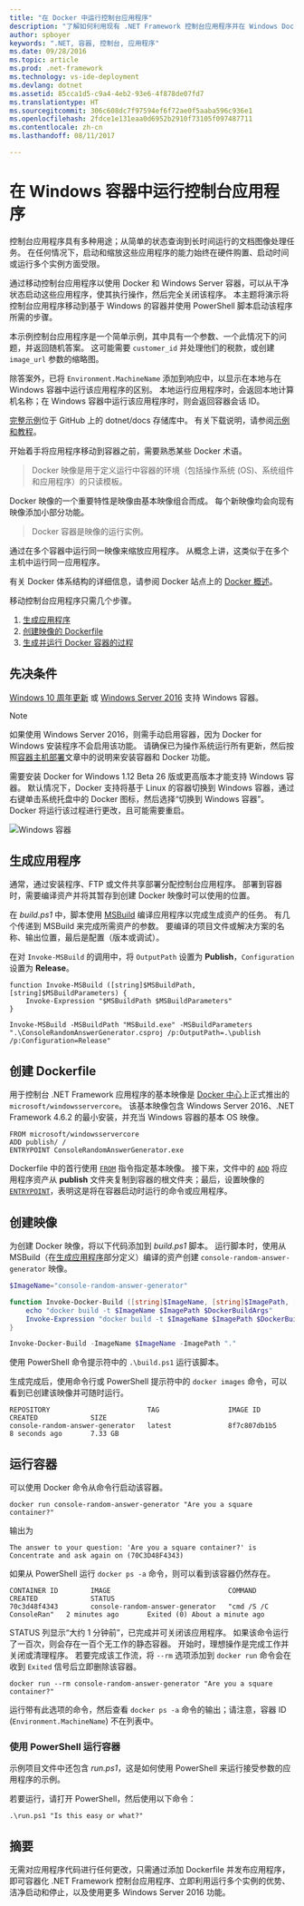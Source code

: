 ```yaml
---
title: "在 Docker 中运行控制台应用程序"
description: "了解如何利用现有 .NET Framework 控制台应用程序并在 Windows Docker 容器中运行该程序。"
author: spboyer
keywords: ".NET, 容器, 控制台, 应用程序"
ms.date: 09/28/2016
ms.topic: article
ms.prod: .net-framework
ms.technology: vs-ide-deployment
ms.devlang: dotnet
ms.assetid: 85cca1d5-c9a4-4eb2-93e6-4f878de07fd7
ms.translationtype: HT
ms.sourcegitcommit: 306c608dc7f97594ef6f72ae0f5aaba596c936e1
ms.openlocfilehash: 2fdce1e131eaa0d6952b2910f73105f097487711
ms.contentlocale: zh-cn
ms.lasthandoff: 08/11/2017

---
```


# <a name="running-console-applications-in-windows-containers"></a>在 Windows 容器中运行控制台应用程序

控制台应用程序具有多种用途；从简单的状态查询到长时间运行的文档图像处理任务。 在任何情况下，启动和缩放这些应用程序的能力始终在硬件购置、启动时间或运行多个实例方面受限。

通过移动控制台应用程序以使用 Docker 和 Windows Server 容器，可以从干净状态启动这些应用程序，使其执行操作，然后完全关闭该程序。 本主题将演示将控制台应用程序移动到基于 Windows 的容器并使用 PowerShell 脚本启动该程序所需的步骤。

本示例控制台应用程序是一个简单示例，其中具有一个参数、一个此情况下的问题，并返回随机答案。 这可能需要 `customer_id` 并处理他们的税款，或创建 `image_url` 参数的缩略图。

除答案外，已将 `Environment.MachineName` 添加到响应中，以显示在本地与在 Windows 容器中运行该应用程序的区别。 本地运行应用程序时，会返回本地计算机名称；在 Windows 容器中运行该应用程序时，则会返回容器会话 ID。

[完整示例](https://github.com/dotnet/docs/tree/master/samples/framework/docker/ConsoleRandomAnswerGenerator)位于 GitHub 上的 dotnet/docs 存储库中。 有关下载说明，请参阅[示例和教程](../../samples-and-tutorials/index.md#viewing-and-downloading-samples)。

开始着手将应用程序移动到容器之前，需要熟悉某些 Docker 术语。

> Docker 映像是用于定义运行中容器的环境（包括操作系统 (OS)、系统组件和应用程序）的只读模板。

Docker 映像的一个重要特性是映像由基本映像组合而成。 每个新映像均会向现有映像添加小部分功能。 

> Docker 容器是映像的运行实例。 

通过在多个容器中运行同一映像来缩放应用程序。
从概念上讲，这类似于在多个主机中运行同一应用程序。

有关 Docker 体系结构的详细信息，请参阅 Docker 站点上的 [Docker 概述](https://docs.docker.com/engine/understanding-docker/)。 

移动控制台应用程序只需几个步骤。

1. [生成应用程序](#building-the-application)
1. [创建映像的 Dockerfile](#creating-the-dockerfile)
1. [生成并运行 Docker 容器的过程](#creating-the-image)

## <a name="prerequisites"></a>先决条件
[Windows 10 周年更新](https://www.microsoft.com/en-us/software-download/windows10/) 或 [Windows Server 2016](https://www.microsoft.com/en-us/cloud-platform/windows-server) 支持 Windows 容器。

> [!NOTE]
>如果使用 Windows Server 2016，则需手动启用容器，因为 Docker for Windows 安装程序不会启用该功能。 请确保已为操作系统运行所有更新，然后按照[容器主机部署](https://msdn.microsoft.com/virtualization/windowscontainers/deployment/deployment)文章中的说明来安装容器和 Docker 功能。

需要安装 Docker for Windows 1.12 Beta 26 版或更高版本才能支持 Windows 容器。 默认情况下，Docker 支持将基于 Linux 的容器切换到 Windows 容器，通过右键单击系统托盘中的 Docker 图标，然后选择“切换到 Windows 容器”。 Docker 将运行该过程进行更改，且可能需要重启。

![Windows 容器](./media/console/SwitchContainer.png)

## <a name="building-the-application"></a>生成应用程序
通常，通过安装程序、FTP 或文件共享部署分配控制台应用程序。 部署到容器时，需要编译资产并将其暂存到创建 Docker 映像时可以使用的位置。

在 *build.ps1* 中，脚本使用 [MSBuild](https://msdn.microsoft.com/library/dd393574.aspx) 编译应用程序以完成生成资产的任务。 有几个传递到 MSBuild 来完成所需资产的参数。 要编译的项目文件或解决方案的名称、输出位置，最后是配置（版本或调试）。

在对 `Invoke-MSBuild` 的调用中，将 `OutputPath` 设置为 **Publish**，`Configuration` 设置为 **Release**。 

```
function Invoke-MSBuild ([string]$MSBuildPath, [string]$MSBuildParameters) {
    Invoke-Expression "$MSBuildPath $MSBuildParameters"
}

Invoke-MSBuild -MSBuildPath "MSBuild.exe" -MSBuildParameters ".\ConsoleRandomAnswerGenerator.csproj /p:OutputPath=.\publish /p:Configuration=Release"
```

## <a name="creating-the-dockerfile"></a>创建 Dockerfile
用于控制台 .NET Framework 应用程序的基本映像是 [Docker 中心](https://hub.docker.com/r/microsoft/windowsservercore/)上正式推出的 `microsoft/windowsservercore`。 该基本映像包含 Windows Server 2016、.NET Framework 4.6.2 的最小安装，并充当 Windows 容器的基本 OS 映像。

```
FROM microsoft/windowsservercore
ADD publish/ /
ENTRYPOINT ConsoleRandomAnswerGenerator.exe
```
Dockerfile 中的首行使用 [`FROM`](https://docs.docker.com/engine/reference/builder/#/from) 指令指定基本映像。 接下来，文件中的 [`ADD`](https://docs.docker.com/engine/reference/builder/#/add) 将应用程序资产从 **publish** 文件夹复制到容器的根文件夹；最后，设置映像的 [`ENTRYPOINT`](https://docs.docker.com/engine/reference/builder/#/entrypoint)，表明这是将在容器启动时运行的命令或应用程序。 

## <a name="creating-the-image"></a>创建映像
为创建 Docker 映像，将以下代码添加到 *build.ps1* 脚本。 运行脚本时，使用从 MSBuild（在[生成应用程序](#building-the-application)部分定义）编译的资产创建 `console-random-answer-generator` 映像。

```powershell
$ImageName="console-random-answer-generator"

function Invoke-Docker-Build ([string]$ImageName, [string]$ImagePath, [string]$DockerBuildArgs = "") {
    echo "docker build -t $ImageName $ImagePath $DockerBuildArgs"
    Invoke-Expression "docker build -t $ImageName $ImagePath $DockerBuildArgs"
}

Invoke-Docker-Build -ImageName $ImageName -ImagePath "."
```

使用 PowerShell 命令提示符中的 `.\build.ps1` 运行该脚本。

生成完成后，使用命令行或 PowerShell 提示符中的 `docker images` 命令，可以看到已创建该映像并可随时运行。

```
REPOSITORY                        TAG                 IMAGE ID            CREATED             SIZE
console-random-answer-generator   latest              8f7c807db1b5        8 seconds ago       7.33 GB
```

## <a name="running-the-container"></a>运行容器
可以使用 Docker 命令从命令行启动该容器。

```
docker run console-random-answer-generator "Are you a square container?"
```

输出为

```
The answer to your question: 'Are you a square container?' is Concentrate and ask again on (70C3D48F4343)
```

如果从 PowerShell 运行 `docker ps -a` 命令，则可以看到该容器仍然存在。

```
CONTAINER ID        IMAGE                             COMMAND                  CREATED             STATUS                          
70c3d48f4343        console-random-answer-generator   "cmd /S /C ConsoleRan"   2 minutes ago       Exited (0) About a minute ago      
```

STATUS 列显示“大约 1 分钟前”，已完成并可关闭该应用程序。 如果该命令运行了一百次，则会存在一百个无工作的静态容器。 开始时，理想操作是完成工作并关闭或清理程序。 若要完成该工作流，将 `--rm` 选项添加到 `docker run` 命令会在收到 `Exited` 信号后立即删除该容器。

```
docker run --rm console-random-answer-generator "Are you a square container?"
```

运行带有此选项的命令，然后查看 `docker ps -a` 命令的输出；请注意，容器 ID (`Environment.MachineName`) 不在列表中。

### <a name="running-the-container-using-powershell"></a>使用 PowerShell 运行容器
示例项目文件中还包含 *run.ps1*，这是如何使用 PowerShell 来运行接受参数的应用程序的示例。

若要运行，请打开 PowerShell，然后使用以下命令：

```
.\run.ps1 "Is this easy or what?"
```

## <a name="summary"></a>摘要
无需对应用程序代码进行任何更改，只需通过添加 Dockerfile 并发布应用程序，即可容器化 .NET Framework 控制台应用程序、立即利用运行多个实例的优势、洁净启动和停止，以及使用更多 Windows Server 2016 功能。

